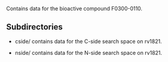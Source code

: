 Contains data for the bioactive compound F0300-0110.

## Subdirectories

- cside/ contains data for the C-side search space on rv1821.

- nside/ contains data for the N-side search space on rv1821.

